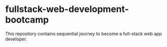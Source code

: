 # fullstack-web-development-bootcamp
 This repository contains sequential journey to become a full-stack web app developer.
